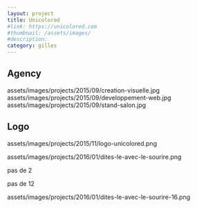 ```yaml
---
layout: project
title: Unicolored
#link: https://unicolored.com
#thumbnail: /assets/images/
#description:
category: gilles
---
```


## Agency

assets/images/projects/2015/09/creation-visuelle.jpg
assets/images/projects/2015/09/developpement-web.jpg
assets/images/projects/2015/09/stand-salon.jpg

## Logo

assets/images/projects/2015/11/logo-unicolored.png

assets/images/projects/2016/01/dites-le-avec-le-sourire.png

pas de 2

pas de 12

assets/images/projects/2016/01/dites-le-avec-le-sourire-16.png

